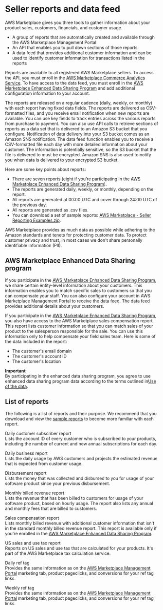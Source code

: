 # Seller reports and data feed<a name="reports-and-data-feed"></a>

 AWS Marketplace gives you three tools to gather information about your product sales, customers, financials, and customer usage\.
+  A group of reports that are automatically created and available through the AWS Marketplace Management Portal 
+  An API that enables you to pull down sections of those reports 
+  A data feed that provides additional customer information and can be used to identify customer information for transactions listed in the reports 

 Reports are available to all registered AWS Marketplace sellers\. To access the API, you must enroll in the [AWS Marketplace Commerce Analytics Service](commerce-analytics-service.md)\. To have access to the data feed, you must enroll in the [AWS Marketplace Enhanced Data Sharing Program](enhanced-data-sharing-program.md) and add additional configuration information to your account\. 

 The reports are released on a regular cadence \(daily, weekly, or monthly\) with each report having fixed data fields\. The reports are delivered as CSV\-formatted files, and you receive email notification when new reports are available\. You can use key fields to track entries across the various reports from purchase to payment\. You can also use API calls to retrieve sections of reports as a data set that is delivered to an Amazon S3 bucket that you configure\. Notification of data delivery into your S3 bucket comes as an Amazon SNS notification\. The data feed function enables you to receive a CSV\-formatted file each day with more detailed information about your customer\. The information is potentially sensitive, so the S3 bucket that the file is delivered to must be encrypted\. Amazon SNS is also used to notify you when data is delivered to your encrypted S3 bucket\.

Here are some key points about reports: 
+  There are seven reports \(eight if you're participating in the [AWS Marketplace Enhanced Data Sharing Program](enhanced-data-sharing-program.md)\)\. 
+  The reports are generated daily, weekly, or monthly, depending on the report\. 
+  All reports are generated at 00:00 UTC and cover through 24:00 UTC of the previous day\. 
+  All reports are generated as \.csv files\. 
+  You can download a set of sample reports: [AWS Marketplace \- Seller Reporting Examples\.zip](https://s3.amazonaws.com/awsmp-loadforms/AWS+Marketplace+-+Seller+Reporting+Examples.zip)\. 

 AWS Marketplace provides as much data as possible while adhering to the Amazon standards and tenets for protecting customer data\. To protect customer privacy and trust, in most cases we don't share personally identifiable information \(PII\)\. 

## AWS Marketplace Enhanced Data Sharing program<a name="reporting-enhanced-data-sharing"></a>

 If you participate in the [AWS Marketplace Enhanced Data Sharing Program](enhanced-data-sharing-program.md), we share certain entity\-level information about your customers\. This information enables you to match specific sales to customers so that you can compensate your staff\. You can also configure your account in AWS Marketplace Management Portal to receive the data feed\. The data feed provides additional details about your customers\. 

 If you participate in the [AWS Marketplace Enhanced Data Sharing Program](enhanced-data-sharing-program.md), you also have access to the AWS Marketplace sales compensation report\. This report lists customer information so that you can match sales of your product to the salesperson responsible for the sale\. You can use this information only to help compensate your field sales team\. Here is some of the data included in the report: 
+  The customer's email domain 
+  The customer's account ID 
+  The customer's location 

**Important**  
By participating in the enhanced data sharing program, you agree to use enhanced data sharing program data according to the terms outlined in[Use of the data](enhanced-data-sharing-program.md#use-of-the-data)\. 

## List of reports<a name="report-list"></a>

 The following is a list of reports and their purpose\. We recommend that you download and view the [sample reports](https://s3.amazonaws.com/awsmp-loadforms/AWS+Marketplace+-+Seller+Reporting+Examples.zip) to become more familiar with each report\. 

Daily customer subscriber report  
 Lists the account ID of every customer who is subscribed to your products, including the number of current and new annual subscriptions for each day\. 

Daily business report  
 Lists the daily usage by AWS customers and projects the estimated revenue that is expected from customer usage\. 

Disbursement report  
Lists the money that was collected and disbursed to you for usage of your software product since your previous disbursement\.

Monthly billed revenue report  
 Lists the revenue that has been billed to customers for usage of your software product, based on hourly usage\. The report also lists any annual and monthly fees that are billed to customers\. 

Sales compensation report  
 Lists monthly billed revenue with additional customer information that isn't in the standard monthly billed revenue report\. This report is available only if you're enrolled in the [AWS Marketplace Enhanced Data Sharing Program](enhanced-data-sharing-program.md)\.

US sales and use tax report  
 Reports on US sales and use tax that are calculated for your products\. It's part of the AWS Marketplace tax calculation service\.

Daily ref tag  
Provides the same information as on the [AWS Marketplace Management Portal](https://aws.amazon.com/marketplace/management/marketing/) marketing tab, product pageclicks, and conversions for your ref tag links\.

Weekly ref tag  
 Provides the same information as on the [AWS Marketplace Management Portal](https://aws.amazon.com/marketplace/management/marketing/) marketing tab, product pageclicks, and conversions for your ref tag links\. 